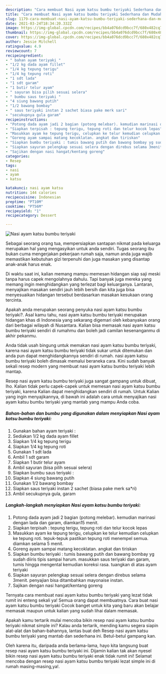 ```yaml
---
description: "Cara membuat Nasi ayam katsu bumbu teriyaki Sederhana dan Mudah Dibuat"
title: "Cara membuat Nasi ayam katsu bumbu teriyaki Sederhana dan Mudah Dibuat"
slug: 1179-cara-membuat-nasi-ayam-katsu-bumbu-teriyaki-sederhana-dan-mudah-dibuat
date: 2021-03-24T18:34:20.332Z
image: https://img-global.cpcdn.com/recipes/bb4a076dcd9bcc7f/680x482cq70/nasi-ayam-katsu-bumbu-teriyaki-foto-resep-utama.jpg
thumbnail: https://img-global.cpcdn.com/recipes/bb4a076dcd9bcc7f/680x482cq70/nasi-ayam-katsu-bumbu-teriyaki-foto-resep-utama.jpg
cover: https://img-global.cpcdn.com/recipes/bb4a076dcd9bcc7f/680x482cq70/nasi-ayam-katsu-bumbu-teriyaki-foto-resep-utama.jpg
author: Jessie Mitchell
ratingvalue: 4.9
reviewcount: 7
recipeingredient:
- " bahan ayam teriyaki "
- "1/2 kg dada ayam fillet"
- "1/4 kg tepung terigu"
- "1/4 kg tepung roti"
- "1 sdt lada"
- "1 sdt garam"
- "1 butir telur ayam"
- " sayuran bisa pilih sesuai selera"
- " bumbu saus teriyaki "
- "4 siung bawang putih"
- "1/2 bawang bombay"
- " saus teriyaki instan 2 sachet biasa pake merk sari"
- "secukupnya gula garam"
recipeinstructions:
- "Potong dada ayam jadi 2 bagian (potong melebar). kemudian marinasi dengan lada dan garam, diamkan15 menit."
- "Siapkan terpisah : tepung terigu, tepung roti dan telur kocok lepas"
- "Masukkan ayam ke tepung terigu, celupkan ke telur kemudian celupkan ke tepung roti. tepuk-tepuk pastikan tepung roti menempel semua. diamkan selama 5 menit."
- "Goreng ayam sampai matang kecoklatan. angkat dan tiriskan"
- "Siapkan bumbu teriyaki : tumis bawang putih dan bawang bombay yg sudah diiris tipis sampai harum. masukkan saus teriyaki dan garam, tumis hingga mengental kemudian koreksi rasa. tuangkan di atas ayam teriyaki"
- "Siapkan sayuran pelengkap sesuai selera dengan direbus selama 3menit. penyajian bisa ditambahkan mayonaise instan."
- "Sajikan dengan nasi hangat/kentang goreng"
categories:
- Resep
tags:
- nasi
- ayam
- katsu

katakunci: nasi ayam katsu 
nutrition: 144 calories
recipecuisine: Indonesian
preptime: "PT10M"
cooktime: "PT56M"
recipeyield: "1"
recipecategory: Dessert

---
```



![Nasi ayam katsu bumbu teriyaki](https://img-global.cpcdn.com/recipes/bb4a076dcd9bcc7f/680x482cq70/nasi-ayam-katsu-bumbu-teriyaki-foto-resep-utama.jpg)

Sebagai seorang orang tua, mempersiapkan santapan nikmat pada keluarga merupakan hal yang mengasyikan untuk anda sendiri. Tugas seorang ibu bukan cuma mengerjakan pekerjaan rumah saja, namun anda juga wajib memastikan kebutuhan gizi terpenuhi dan juga masakan yang disantap anak-anak harus enak.

Di waktu  saat ini, kalian memang mampu memesan hidangan siap saji meski tanpa harus capek mengolahnya dahulu. Tapi banyak juga mereka yang memang ingin menghidangkan yang terlezat bagi keluarganya. Lantaran, menyajikan masakan sendiri jauh lebih bersih dan kita juga bisa menyesuaikan hidangan tersebut berdasarkan masakan kesukaan orang tercinta. 



Apakah anda merupakan seorang penyuka nasi ayam katsu bumbu teriyaki?. Asal kamu tahu, nasi ayam katsu bumbu teriyaki merupakan hidangan khas di Indonesia yang sekarang digemari oleh kebanyakan orang dari berbagai wilayah di Nusantara. Kalian bisa memasak nasi ayam katsu bumbu teriyaki sendiri di rumahmu dan boleh jadi camilan kesenanganmu di akhir pekanmu.

Anda tidak usah bingung untuk memakan nasi ayam katsu bumbu teriyaki, karena nasi ayam katsu bumbu teriyaki tidak sukar untuk ditemukan dan anda pun dapat menghidangkannya sendiri di rumah. nasi ayam katsu bumbu teriyaki boleh dimasak memalui beraneka cara. Kini sudah banyak sekali resep modern yang membuat nasi ayam katsu bumbu teriyaki lebih mantap.

Resep nasi ayam katsu bumbu teriyaki juga sangat gampang untuk dibuat, lho. Kalian tidak perlu capek-capek untuk memesan nasi ayam katsu bumbu teriyaki, karena Kalian dapat menghidangkan sendiri di rumah. Untuk Kalian yang ingin menyajikannya, di bawah ini adalah cara untuk menyajikan nasi ayam katsu bumbu teriyaki yang mantab yang mampu Anda coba.

<!--inarticleads1-->

##### Bahan-bahan dan bumbu yang digunakan dalam menyiapkan Nasi ayam katsu bumbu teriyaki:

1. Gunakan  bahan ayam teriyaki :
1. Sediakan 1/2 kg dada ayam fillet
1. Siapkan 1/4 kg tepung terigu
1. Siapkan 1/4 kg tepung roti
1. Gunakan 1 sdt lada
1. Ambil 1 sdt garam
1. Siapkan 1 butir telur ayam
1. Ambil  sayuran (bisa pilih sesuai selera)
1. Siapkan  bumbu saus teriyaki :
1. Siapkan 4 siung bawang putih
1. Gunakan 1/2 bawang bombay
1. Siapkan  saus teriyaki instan 2 sachet (biasa pake merk sa*ri)
1. Ambil secukupnya gula, garam




<!--inarticleads2-->

##### Langkah-langkah menyiapkan Nasi ayam katsu bumbu teriyaki:

1. Potong dada ayam jadi 2 bagian (potong melebar). kemudian marinasi dengan lada dan garam, diamkan15 menit.
1. Siapkan terpisah : tepung terigu, tepung roti dan telur kocok lepas
1. Masukkan ayam ke tepung terigu, celupkan ke telur kemudian celupkan ke tepung roti. tepuk-tepuk pastikan tepung roti menempel semua. diamkan selama 5 menit.
1. Goreng ayam sampai matang kecoklatan. angkat dan tiriskan
1. Siapkan bumbu teriyaki : tumis bawang putih dan bawang bombay yg sudah diiris tipis sampai harum. masukkan saus teriyaki dan garam, tumis hingga mengental kemudian koreksi rasa. tuangkan di atas ayam teriyaki
1. Siapkan sayuran pelengkap sesuai selera dengan direbus selama 3menit. penyajian bisa ditambahkan mayonaise instan.
1. Sajikan dengan nasi hangat/kentang goreng




Ternyata cara membuat nasi ayam katsu bumbu teriyaki yang lezat tidak rumit ini enteng sekali ya! Semua orang dapat membuatnya. Cara buat nasi ayam katsu bumbu teriyaki Cocok banget untuk kita yang baru akan belajar memasak maupun untuk kalian yang sudah lihai dalam memasak.

Apakah kamu tertarik mulai mencoba bikin resep nasi ayam katsu bumbu teriyaki nikmat simple ini? Kalau anda tertarik, mending kamu segera siapin alat-alat dan bahan-bahannya, lantas buat deh Resep nasi ayam katsu bumbu teriyaki yang mantab dan sederhana ini. Betul-betul gampang kan. 

Oleh karena itu, daripada anda berlama-lama, hayo kita langsung buat resep nasi ayam katsu bumbu teriyaki ini. Dijamin kalian tak akan nyesel bikin resep nasi ayam katsu bumbu teriyaki enak tidak rumit ini! Selamat mencoba dengan resep nasi ayam katsu bumbu teriyaki lezat simple ini di rumah masing-masing,ya!.

